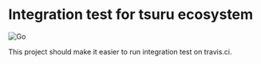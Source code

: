 # Integration test for tsuru ecosystem
![Go](https://github.com/tsuru/integration_ec2/workflows/Go/badge.svg)

This project should make it easier to run integration test on travis.ci.
